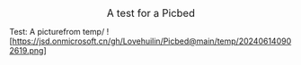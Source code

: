 <center><font size = 4> A test for a Picbed </font></center>

Test: A picturefrom temp/
![https://jsd.onmicrosoft.cn/gh/Lovehuilin/Picbed@main/temp/202406140902619.png]
